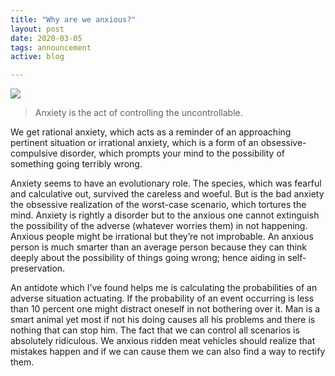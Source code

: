 ```yaml
---
title: "Why are we anxious?"
layout: post
date: 2020-03-05
tags: announcement
active: blog

---
```


![](https://hips.hearstapps.com/hmg-prod.s3.amazonaws.com/images/anxiety-head-1536054411.jpg?resize=768:*)
<span class="figcaption_hack"></span>

> Anxiety is the act of controlling the uncontrollable.

We get rational anxiety, which acts as a reminder of an approaching pertinent situation or   irrational anxiety, which is a form of an obsessive-compulsive disorder, which prompts your mind to the possibility of something going terribly wrong.  

Anxiety seems to have an evolutionary role. The species, which was fearful and calculative out, survived the careless and woeful. But is the bad anxiety the obsessive realization of the worst-case scenario, which tortures the mind. Anxiety is rightly a disorder but to the anxious one cannot extinguish the possibility of the adverse (whatever worries them) in not happening. Anxious people might be irrational but they’re not improbable. An anxious person is much smarter than an average person because they can think deeply about the possibility of things going wrong; hence aiding in self-preservation. 

An antidote which I’ve found helps me is calculating the probabilities of an adverse situation actuating.  If the probability of an event occurring is less than 10 percent one might distract oneself in not bothering over it. Man is a smart animal yet most if not his doing causes all his problems and there is nothing that can stop him. The fact that we can control all scenarios is absolutely ridiculous. We anxious ridden meat vehicles should realize that mistakes happen and if we can cause them we can also find a way  to rectify them.
